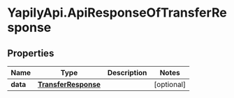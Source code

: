 # YapilyApi.ApiResponseOfTransferResponse

## Properties
Name | Type | Description | Notes
------------ | ------------- | ------------- | -------------
**data** | [**TransferResponse**](TransferResponse.md) |  | [optional] 


